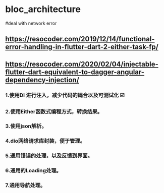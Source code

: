 # bloc_architecture

#deal with network error

## https://resocoder.com/2019/12/14/functional-error-handling-in-flutter-dart-2-either-task-fp/

## https://resocoder.com/2020/02/04/injectable-flutter-dart-equivalent-to-dagger-angular-dependency-injection/

### 1.使用DI 进行注入，减少代码的耦合以及可测试化 ☑️
### 2.使用Either函数式编程方式，转换结果。
### 3.使用json解析。
### 4.dio网络请求库封装，便于管理。
### 5.通用错误的处理，以及反馈到界面。
### 6.通用的Loading处理。
### 7.通用导航处理。